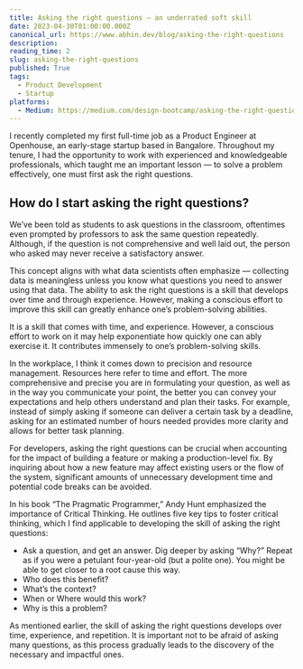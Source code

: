 ```yaml
---
title: Asking the right questions — an underrated soft skill
date: 2023-04-30T01:00:00.000Z
canonical_url: https://www.abhin.dev/blog/asking-the-right-questions
description:
reading_time: 2
slug: asking-the-right-questions
published: True
tags:
  - Product Development
  - Startup
platforms:
  - Medium: https://medium.com/design-bootcamp/asking-the-right-questions-an-underrated-soft-skill-62bc5ca80013
---
```


I recently completed my first full-time job as a Product Engineer at Openhouse, an early-stage startup based in Bangalore. Throughout my tenure, I had the opportunity to work with experienced and knowledgeable professionals, which taught me an important lesson — to solve a problem effectively, one must first ask the right questions.

## How do I start asking the right questions?

We’ve been told as students to ask questions in the classroom, oftentimes even prompted by professors to ask the same question repeatedly. Although, if the question is not comprehensive and well laid out, the person who asked may never receive a satisfactory answer.

This concept aligns with what data scientists often emphasize — collecting data is meaningless unless you know what questions you need to answer using that data. The ability to ask the right questions is a skill that develops over time and through experience. However, making a conscious effort to improve this skill can greatly enhance one’s problem-solving abilities.

It is a skill that comes with time, and experience. However, a conscious effort to work on it may help exponentiate how quickly one can ably exercise it. It contributes immensely to one’s problem-solving skills.

In the workplace, I think it comes down to precision and resource management. Resources here refer to time and effort. The more comprehensive and precise you are in formulating your question, as well as in the way you communicate your point, the better you can convey your expectations and help others understand and plan their tasks. For example, instead of simply asking if someone can deliver a certain task by a deadline, asking for an estimated number of hours needed provides more clarity and allows for better task planning.

For developers, asking the right questions can be crucial when accounting for the impact of building a feature or making a production-level fix. By inquiring about how a new feature may affect existing users or the flow of the system, significant amounts of unnecessary development time and potential code breaks can be avoided.

In his book “The Pragmatic Programmer,” Andy Hunt emphasized the importance of Critical Thinking. He outlines five key tips to foster critical thinking, which I find applicable to developing the skill of asking the right questions:

- Ask a question, and get an answer. Dig deeper by asking “Why?” Repeat as if you were a petulant four-year-old (but a polite one). You might be able to get closer to a root cause this way.
- Who does this benefit?
- What’s the context?
- When or Where would this work?
- Why is this a problem?

As mentioned earlier, the skill of asking the right questions develops over time, experience, and repetition. It is important not to be afraid of asking many questions, as this process gradually leads to the discovery of the necessary and impactful ones.
